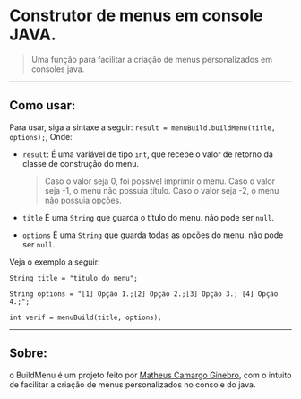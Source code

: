 # Construtor de menus em console JAVA.
> Uma função para facilitar a criação de menus personalizados em consoles java.

<hr>

## Como usar:

Para usar, siga a sintaxe a seguir: `result = menuBuild.buildMenu(title, options);`, Onde:

- `result`: É uma variável de tipo `int`, que recebe o valor de retorno da classe de construção do menu.
  > Caso o valor seja 0, foi possível imprimir o menu.
  > Caso o valor seja -1, o menu não possuia título.
  > Caso o valor seja -2, o menu não possuia opções.

- `title` É uma `String` que guarda o título do menu. não pode ser `null`.

- `options` É uma `String` que guarda todas as opções do menu. não pode ser `null`.

Veja o exemplo a seguir:

    String title = "titulo do menu";
    
    String options = "[1] Opção 1.;[2] Opção 2.;[3] Opção 3.; [4] Opção 4.;";
    
    int verif = menuBuild(title, options);

<hr>

## Sobre:

o BuildMenu é um projeto feito por [Matheus Camargo Ginebro](https://github.com/MatheusCamargoGinebro), com o intuito de facilitar a criação de menus personalizados no console do java.
